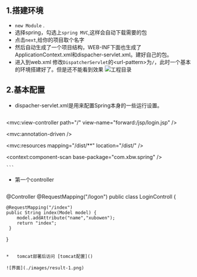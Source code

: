 ## 1.搭建环境
*	`new Module` .
*	选择spring，勾选上`spring MVC`,这样会自动下载需要的包
*	点击`next`,给你的项目取个名字
*	然后自动生成了一个项目结构，WEB-INF下面也生成了ApplicationContext.xml和dispacher-servlet.xml。建好自己的包。
*	进入到web.xml 修改`DispatcherServlet`的&lt;url-pattern&gt;为`/`，此时一个基本的环境搭建好了。但是还不能看到效果
![工程目录](./images/work-dir.png)

## 2.基本配置
*	dispacher-servlet.xml是用来配置Spring本身的一些运行设置。
 	```xml
 	
<?xml version="1.0" encoding="UTF-8"?>
<beans xmlns="http://www.springframework.org/schema/beans"
  xmlns:xsi="http://www.w3.org/2001/XMLSchema-instance" xmlns:context="http://www.springframework.org/schema/context"
  xmlns:mvc="http://www.springframework.org/schema/mvc"
  xsi:schemaLocation="
       http://www.springframework.org/schema/beans http://www.springframework.org/schema/beans/spring-beans.xsd
       http://www.springframework.org/schema/context http://www.springframework.org/schema/context/spring-context-4.0.xsd
       http://www.springframework.org/schema/mvc http://www.springframework.org/schema/mvc/spring-mvc-4.0.xsd">
  <!-- 设置根路径访问 -->
  <mvc:view-controller path="/" view-name="forward:/jsp/login.jsp" />
  <!-- 开启注解 -->
  <mvc:annotation-driven />
  <!-- 配置静态资源访问 -->
  <mvc:resources mapping="/dist/**" location="/dist/" />
  <!--配置视图 -->
  <bean
    class="org.springframework.web.servlet.view.InternalResourceViewResolver">
    <property name="prefix" value="/jsp/" />
    <property name="suffix" value=".jsp" />
  </bean>
  <!--文件上传配置 -->
  <bean id="multipartResolver"
    class="org.springframework.web.multipart.commons.CommonsMultipartResolver" />
  <!--注解扫描的基包 -->
  <context:component-scan base-package="com.xbw.spring" />
</beans>

 	```
 	

*	第一个controller

	```java
@Controller
@RequestMapping("/logon")
public class LoginControll {

    @RequestMapping("/index")
    public String index(Model model) {
        model.addAttribute("name","xubowen");
        return "index";
     }
}
```

*   tomcat部署后访问 [tomcat配置]()

![界面](./images/result-1.png)
